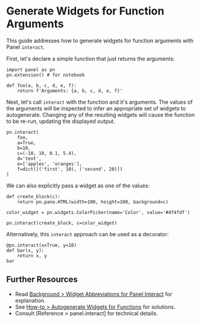 # Generate Widgets for Function Arguments

This guide addresses how to generate widgets for function arguments with Panel `interact`.

First, let's declare a simple function that just returns the arguments:

```{pyodide}
import panel as pn
pn.extension() # for notebook

def foo(a, b, c, d, e, f):
    return f'Arguments: {a, b, c, d, e, f}'
```

Next, let's call `interact` with the function and it's arguments. The values of the arguments will be inspected to infer an appropriate set of widgets to autogenerate. Changing any of the resulting widgets will cause the function to be re-run, updating the displayed output.

```{pyodide}
pn.interact(
    foo,
    a=True,
    b=10,
    c=(-10, 10, 0.1, 5.4),
    d='text',
    e=['apples', 'oranges'],
    f=dict([('first', 10), ('second', 20)])
)
```

We can also explicitly pass a widget as one of the values:

```{pyodide}
def create_block(c):
    return pn.pane.HTML(width=100, height=100, background=c)

color_widget = pn.widgets.ColorPicker(name='Color', value='#4f4fdf')

pn.interact(create_block, c=color_widget)
```

Alternatively, this `interact` approach can be used as a decorator:

```{pyodide}
@pn.interact(x=True, y=10)
def bar(x, y):
    return x, y
bar
```

## Further Resources

- Read [Background > Widget Abbreviations for Panel Interact](../../background/interact/interact_abbreviations.md) for explanation.
- See [How-to > Autogenerate Widgets for Functions](../interact/index.md) for solutions.
- Consult [Reference > panel.interact] for technical details.
